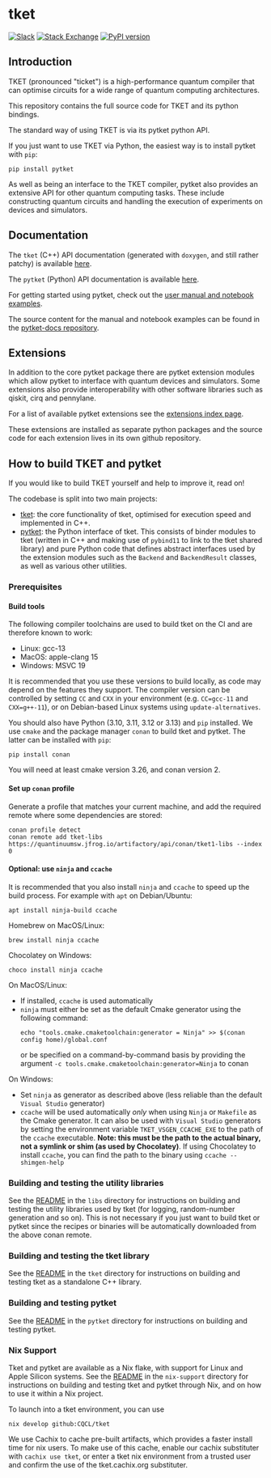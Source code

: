 # tket

[![Slack](https://img.shields.io/badge/Slack-4A154B?style=for-the-badge&logo=slack&logoColor=white)](https://tketusers.slack.com/join/shared_invite/zt-18qmsamj9-UqQFVdkRzxnXCcKtcarLRA#)
[![Stack Exchange](https://img.shields.io/badge/StackExchange-%23ffffff.svg?style=for-the-badge&logo=StackExchange)](https://quantumcomputing.stackexchange.com/tags/pytket)
[![PyPI version](https://badge.fury.io/py/pytket.svg)](https://badge.fury.io/py/pytket)

## Introduction

TKET (pronounced "ticket") is a high-performance quantum compiler that can optimise circuits for a wide range of quantum computing architectures.

This repository contains the full source code for TKET and its python bindings.

The standard way of using TKET is via its pytket python API.

If you just want to use TKET via Python, the easiest way is to install pytket with
`pip`:

```shell
pip install pytket
```

As well as being an interface to the TKET compiler, pytket also provides an extensive API for other quantum computing tasks. These include constructing quantum circuits and handling the execution of experiments on devices and simulators.

## Documentation

The `tket` (C++) API documentation (generated with `doxygen`, and still rather
patchy) is available
[here](https://cqcl.github.io/tket/tket/api/index.html).

The `pytket` (Python) API documentation is available
[here](https://tket.quantinuum.com/api-docs).

For getting started using pytket, check out the [user manual and notebook examples](https://tket.quantinuum.com/user-guide/).


The source content for the manual and notebook examples can be found in the [pytket-docs repository](https://github.com/CQCL/pytket-docs).

## Extensions

In addition to the core pytket package there are pytket extension modules which allow pytket to interface with quantum devices and simulators. Some extensions also provide interoperability with other software libraries such as qiskit, cirq and pennylane.

For a list of available pytket extensions see the [extensions index page](https://tket.quantinuum.com/api-docs/extensions).

These extensions are installed as separate python packages and the source code for each extension lives in its own github repository.

## How to build TKET and pytket

If you would like to build TKET yourself and help to improve it, read on!

The codebase is split into two main projects:
 - [tket](tket): the core functionality of tket, optimised for execution speed
   and implemented in C++.
 - [pytket](pytket): the Python interface of tket. This consists of
   binder modules to tket (written in C++ and making use of `pybind11` to link to the tket
   shared library) and pure Python code that defines abstract interfaces 
   used by the extension modules such as the `Backend` and `BackendResult` classes,
   as well as various other utilities.

### Prerequisites

#### Build tools

The following compiler toolchains are used to build tket on the CI and are
therefore known to work:

* Linux: gcc-13
* MacOS: apple-clang 15
* Windows: MSVC 19

It is recommended that you use these versions to build locally, as code may
depend on the features they support. The compiler version can be controlled by
setting `CC` and `CXX` in your environment (e.g. `CC=gcc-11` and `CXX=g++-11`),
or on Debian-based Linux systems using `update-alternatives`.

You should also have Python (3.10, 3.11, 3.12 or 3.13) and `pip` installed. We
use `cmake` and the package manager `conan` to build tket and pytket. The latter
can be installed with `pip`:

```shell
pip install conan
```

You will need at least cmake version 3.26, and conan version 2.


#### Set up `conan` profile

Generate a profile that matches your current machine, and add the required
remote where some dependencies are stored:

```shell
conan profile detect
conan remote add tket-libs https://quantinuumsw.jfrog.io/artifactory/api/conan/tket1-libs --index 0
```

#### Optional: use `ninja` and `ccache`

It is recommended that you also install `ninja` and `ccache` to speed up the
build process. For example with `apt` on Debian/Ubuntu:
```shell
apt install ninja-build ccache
```
Homebrew on MacOS/Linux:
```shell
brew install ninja ccache
```
Chocolatey on Windows:
```shell
choco install ninja ccache
```

On MacOS/Linux:

- If installed, `ccache` is used automatically
- `ninja` must either be set as the default Cmake generator using the following command:
  ```shell
  echo "tools.cmake.cmaketoolchain:generator = Ninja" >> $(conan config home)/global.conf
  ```
  or be specified on a command-by-command basis by providing the argument
  `-c tools.cmake.cmaketoolchain:generator=Ninja` to conan

On Windows:
- Set `ninja` as generator as described above (less reliable than the default `Visual Studio` generator)
- `ccache` will be used automatically *only* when using `Ninja` or `Makefile` as the Cmake generator. It can
  also be used with `Visual Studio` generators by setting the environment
  variable `TKET_VSGEN_CCACHE_EXE` to the path of the `ccache` executable. **Note: this
  must be the path to the actual binary, not a symlink or shim (as used by Chocolatey)**. If using Chocolatey
  to install `ccache`, you can find the path to the binary using `ccache --shimgen-help`


### Building and testing the utility libraries

See the [README](libs/README.md) in the `libs` directory for instructions on
building and testing the utility libraries used by tket (for logging,
random-number generation and so on). This is not necessary if you just want to
build tket or pytket since the recipes or binaries will be automatically
downloaded from the above conan remote.

### Building and testing the tket library

See the [README](tket/README.md) in the `tket` directory for instructions on
building and testing tket as a standalone C++ library.

### Building and testing pytket

See the [README](pytket/README.md) in the `pytket` directory for instructions on
building and testing pytket.

### Nix Support

Tket and pytket are available as a Nix flake, with support for Linux and Apple Silicon systems.
See the [README](nix-support/README.md) in the `nix-support` directory for instructions
on building and testing tket and pytket through Nix, and on how to use it within a Nix project.

To launch into a tket environment, you can use

```
nix develop github:CQCL/tket
```

We use Cachix to cache pre-built artifacts, which provides a faster install time for nix users.
To make use of this cache, enable our cachix substituter with `cachix use tket`, or enter a
tket nix environment from a trusted user and confirm the use of the tket.cachix.org substituter.
